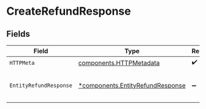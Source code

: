 # CreateRefundResponse


## Fields

| Field                                                                               | Type                                                                                | Required                                                                            | Description                                                                         |
| ----------------------------------------------------------------------------------- | ----------------------------------------------------------------------------------- | ----------------------------------------------------------------------------------- | ----------------------------------------------------------------------------------- |
| `HTTPMeta`                                                                          | [components.HTTPMetadata](../../models/components/httpmetadata.md)                  | :heavy_check_mark:                                                                  | N/A                                                                                 |
| `EntityRefundResponse`                                                              | [*components.EntityRefundResponse](../../models/components/entityrefundresponse.md) | :heavy_minus_sign:                                                                  | The newly created refund object.                                                    |